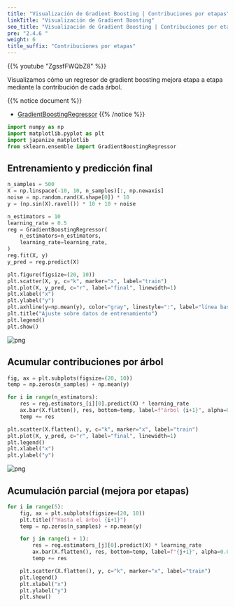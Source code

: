 ```yaml
---
title: "Visualización de Gradient Boosting | Contribuciones por etapas"
linkTitle: "Visualización de Gradient Boosting"
seo_title: "Visualización de Gradient Boosting | Contribuciones por etapas"
pre: "2.4.6 "
weight: 6
title_suffix: "Contribuciones por etapas"
---
```


{{% youtube "ZgssfFWQbZ8" %}}

Visualizamos cómo un regresor de gradient boosting mejora etapa a etapa mediante la contribución de cada árbol.

{{% notice document %}}
- [GradientBoostingRegressor](https://scikit-learn.org/stable/modules/generated/sklearn.ensemble.GradientBoostingRegressor.html)
{{% /notice %}}

```python
import numpy as np
import matplotlib.pyplot as plt
import japanize_matplotlib
from sklearn.ensemble import GradientBoostingRegressor
```

## Entrenamiento y predicción final

```python
n_samples = 500
X = np.linspace(-10, 10, n_samples)[:, np.newaxis]
noise = np.random.rand(X.shape[0]) * 10
y = (np.sin(X).ravel()) * 10 + 10 + noise

n_estimators = 10
learning_rate = 0.5
reg = GradientBoostingRegressor(
    n_estimators=n_estimators,
    learning_rate=learning_rate,
)
reg.fit(X, y)
y_pred = reg.predict(X)

plt.figure(figsize=(20, 10))
plt.scatter(X, y, c="k", marker="x", label="train")
plt.plot(X, y_pred, c="r", label="final", linewidth=1)
plt.xlabel("x")
plt.ylabel("y")
plt.axhline(y=np.mean(y), color="gray", linestyle=":", label="línea base")
plt.title("Ajuste sobre datos de entrenamiento")
plt.legend()
plt.show()
```

![png](/images/basic/ensemble/Gradient_Boosting2_files/Gradient_Boosting2_5_0.png)

## Acumular contribuciones por árbol

```python
fig, ax = plt.subplots(figsize=(20, 10))
temp = np.zeros(n_samples) + np.mean(y)

for i in range(n_estimators):
    res = reg.estimators_[i][0].predict(X) * learning_rate
    ax.bar(X.flatten(), res, bottom=temp, label=f"árbol {i+1}", alpha=0.05)
    temp += res

plt.scatter(X.flatten(), y, c="k", marker="x", label="train")
plt.plot(X, y_pred, c="r", label="final", linewidth=1)
plt.legend()
plt.xlabel("x")
plt.ylabel("y")
```

![png](/images/basic/ensemble/Gradient_Boosting2_files/Gradient_Boosting2_7_1.png)

## Acumulación parcial (mejora por etapas)

```python
for i in range(5):
    fig, ax = plt.subplots(figsize=(20, 10))
    plt.title(f"Hasta el árbol {i+1}")
    temp = np.zeros(n_samples) + np.mean(y)

    for j in range(i + 1):
        res = reg.estimators_[j][0].predict(X) * learning_rate
        ax.bar(X.flatten(), res, bottom=temp, label=f"{j+1}", alpha=0.05)
        temp += res

    plt.scatter(X.flatten(), y, c="k", marker="x", label="train")
    plt.legend()
    plt.xlabel("x")
    plt.ylabel("y")
    plt.show()
```

